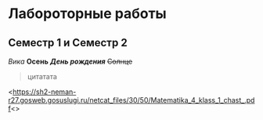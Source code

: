 # Лабороторные работы 
## Семестр 1 и Семестр 2
*Вика*
**Осень**
***День рождения***
~~Солнце~~
> цитатата

<https://sh2-neman-r27.gosweb.gosuslugi.ru/netcat_files/30/50/Matematika_4_klass_1_chast_.pdf<>

